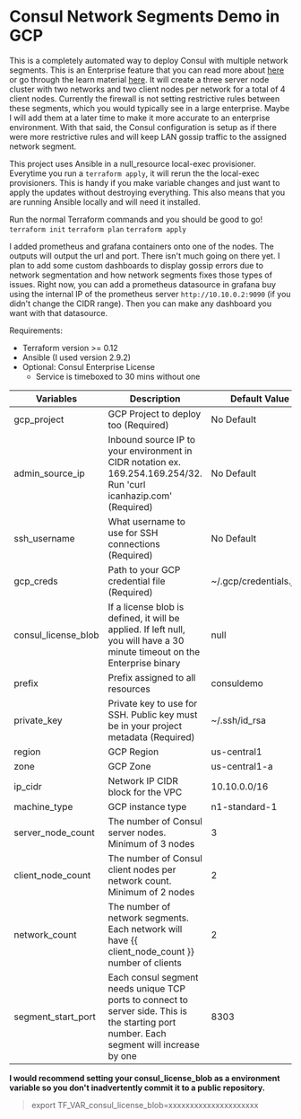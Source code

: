 # Consul Network Segments Demo in GCP

This is a completely automated way to deploy Consul with multiple network segments.  This is an Enterprise feature that you can read more about [here]([https://www.consul.io/docs/enterprise/network-segments/index.html](https://www.consul.io/docs/enterprise/network-segments/index.html)) or go through the learn material [here](https://learn.hashicorp.com/consul/day-2-operations/network-segments).  It will create a three server node cluster with two networks and two client nodes per network for a total of 4 client nodes.  Currently the firewall is not setting restrictive rules between these segments, which you would typically see in a large enterprise.  Maybe I will add them at a later time to make it more accurate to an enterprise environment.  With that said, the Consul configuration is setup as if there were more restrictive rules and will keep LAN gossip traffic to the assigned network segment.

This project uses Ansible in a null_resource local-exec provisioner.  Everytime you run a `terraform apply`, it will rerun the the local-exec provisioners.  This is handy if you make variable changes and just want to apply the updates without destroying everything.  This also means that you are running Ansible locally and will need it installed.

Run the normal Terraform commands and you should be good to go!
`terraform init`
`terraform plan`
`terraform apply`

I added prometheus and grafana containers onto one of the nodes.  The outputs will output the url and port.  There isn't much going on there yet.  I plan to add some custom dashboards to display gossip errors due to network segmentation and how network segments fixes those types of issues.  Right now, you can add a prometheus datasource in grafana buy using the internal IP of the prometheus server `http://10.10.0.2:9090` (if you didn't change the CIDR range).  Then you can make any dashboard you want with that datasource.

Requirements:
* Terraform version >= 0.12
* Ansible (I used version 2.9.2)
* Optional: Consul Enterprise License
  - Service is timeboxed to 30 mins without one

|Variables|Description                  | Default Value
|------------------------------|-----------------------------|------------------------------|
|gcp_project|GCP  Project  to  deploy  too (Required)|No Default
|admin_source_ip|Inbound  source  IP  to  your  environment  in  CIDR  notation  ex.  169.254.169.254/32.  Run 'curl  icanhazip.com' (Required)|No Default
|ssh_username|What  username  to  use  for  SSH  connections (Required)|No Default
|gcp_creds|Path  to  your  GCP  credential  file (Required)|~/.gcp/credentials.json
|consul_license_blob|If  a  license  blob  is  defined, it  will  be  applied.  If  left  null, you  will  have  a  30  minute  timeout  on  the  Enterprise  binary| null
|prefix|Prefix assigned to all resources|consuldemo
|private_key|Private  key  to  use  for  SSH.  Public key must be in your project metadata (Required)|~/.ssh/id_rsa
|region|GCP  Region|us-central1
|zone|GCP Zone|us-central1-a
|ip_cidr|Network IP CIDR block for the VPC|10.10.0.0/16
|machine_type|GCP  instance  type|n1-standard-1
|server_node_count|The  number  of  Consul  server  nodes.  Minimum  of  3  nodes| 3
|client_node_count|The  number  of  Consul  client  nodes  per  network  count.  Minimum  of  2  nodes|2
|network_count|The  number  of  network  segments.  Each  network  will  have {{ client_node_count }} number  of  clients|2
|segment_start_port|Each  consul  segment  needs  unique  TCP  ports  to  connect  to  server  side.  This  is  the  starting  port  number.  Each  segment  will  increase  by  one|8303

**I would recommend setting your consul_license_blob as a environment variable so you don't inadvertently commit it to a public repository.**
>export TF_VAR_consul_license_blob=xxxxxxxxxxxxxxxxxxxxx